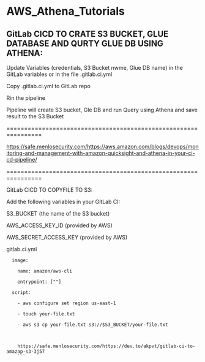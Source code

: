 # AWS_Athena_Tutorials

## GitLab CICD TO CRATE S3 BUCKET, GLUE DATABASE AND QURTY GLUE DB USING ATHENA:

Update Variables (credentials, S3 Bucket nwme, Glue DB name) in the GitLab variables or in the file .gitlab.ci.yml

Copy .gitlab.ci.yml to GitLab repo

Rin the pipeline

Pipeline will create S3 bucket, Gle DB and run Query using Athena and save result to the S3 Bucket




================================================================

https://safe.menlosecurity.com/https://aws.amazon.com/blogs/devops/monitoring-and-management-with-amazon-quicksight-and-athena-in-your-ci-cd-pipeline/

================================================================

GitLab CICD TO COPYFILE TO S3:

Add the following variables in your GitLab CI:

S3_BUCKET (the name of the S3 bucket)

AWS_ACCESS_KEY_ID (provided by AWS)

AWS_SECRET_ACCESS_KEY (provided by AWS)

gitlab.ci.yml
```
  image:
  
    name: amazon/aws-cli
    
    entrypoint: [""]
    
  script:
  
    - aws configure set region us-east-1
    
    - touch your-file.txt
    
    - aws s3 cp your-file.txt s3://$S3_BUCKET/your-file.txt



    https://safe.menlosecurity.com/https://dev.to/akpvt/gitlab-ci-to-amazap-s3-3j57
    ```
